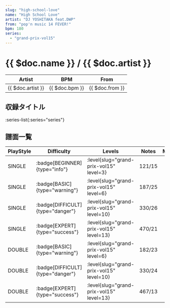 ```yaml
---
slug: "high-school-love"
name: "High School Love"
artist: "DJ YOSHITAKA feat.DWP"
from: "pop'n music 14 FEVER!"
bpm: 180
series:
  - "grand-prix-vol15"
---
```


# {{ $doc.name }} / {{ $doc.artist }}

|Artist|BPM|From|
|------|---|----|
|{{ $doc.artist }}|{{ $doc.bpm }}|{{ $doc.from }}|

## 収録タイトル

:series-list{:series="series"}

## 譜面一覧

|PlayStyle|Difficulty|Levels|Notes|Movie|
|---------|----------|------|-----|-----|
|SINGLE| :badge[BEGINNER]{type="info"}|<div class="field is-grouped is-grouped-multiline"> :level{slug="grand-prix-vol15" level=3}</div>|121/15||
|SINGLE| :badge[BASIC]{type="warning"}|<div class="field is-grouped is-grouped-multiline"> :level{slug="grand-prix-vol15" level=6}</div>|187/25||
|SINGLE| :badge[DIFFICULT]{type="danger"}|<div class="field is-grouped is-grouped-multiline"> :level{slug="grand-prix-vol15" level=10}</div>|330/26||
|SINGLE| :badge[EXPERT]{type="success"}|<div class="field is-grouped is-grouped-multiline"> :level{slug="grand-prix-vol15" level=13}</div>|470/21||
|DOUBLE| :badge[BASIC]{type="warning"}|<div class="field is-grouped is-grouped-multiline"> :level{slug="grand-prix-vol15" level=6}</div>|182/23||
|DOUBLE| :badge[DIFFICULT]{type="danger"}|<div class="field is-grouped is-grouped-multiline"> :level{slug="grand-prix-vol15" level=10}</div>|330/24||
|DOUBLE| :badge[EXPERT]{type="success"}|<div class="field is-grouped is-grouped-multiline"> :level{slug="grand-prix-vol15" level=13}</div>|467/13||
